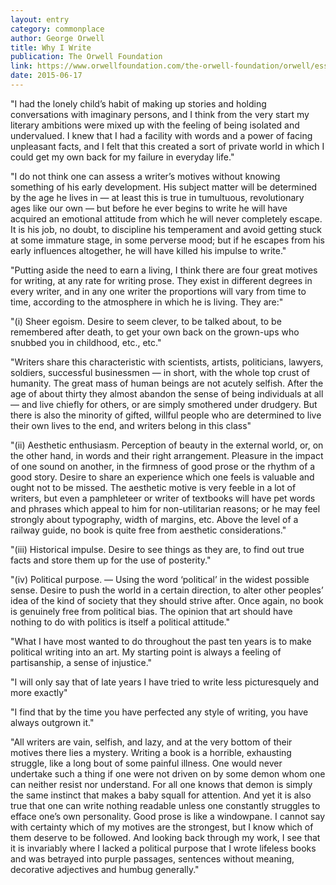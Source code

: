 ```yaml
---
layout: entry
category: commonplace
author: George Orwell
title: Why I Write
publication: The Orwell Foundation
link: https://www.orwellfoundation.com/the-orwell-foundation/orwell/essays-and-other-works/why-i-write/
date: 2015-06-17
---
```


"I had the lonely child’s habit of making up stories and holding conversations with imaginary persons, and I think from the very start my literary ambitions were mixed up with the feeling of being isolated and undervalued. I knew that I had a facility with words and a power of facing unpleasant facts, and I felt that this created a sort of private world in which I could get my own back for my failure in everyday life."

"I do not think one can assess a writer’s motives without knowing something of his early development. His subject matter will be determined by the age he lives in — at least this is true in tumultuous, revolutionary ages like our own — but before he ever begins to write he will have acquired an emotional attitude from which he will never completely escape. It is his job, no doubt, to discipline his temperament and avoid getting stuck at some immature stage, in some perverse mood; but if he escapes from his early influences altogether, he will have killed his impulse to write."

"Putting aside the need to earn a living, I think there are four great motives for writing, at any rate for writing prose. They exist in different degrees in every writer, and in any one writer the proportions will vary from time to time, according to the atmosphere in which he is living. They are:"

"(i) Sheer egoism. Desire to seem clever, to be talked about, to be remembered after death, to get your own back on the grown-ups who snubbed you in childhood, etc., etc."

"Writers share this characteristic with scientists, artists, politicians, lawyers, soldiers, successful businessmen — in short, with the whole top crust of humanity. The great mass of human beings are not acutely selfish. After the age of about thirty they almost abandon the sense of being individuals at all — and live chiefly for others, or are simply smothered under drudgery. But there is also the minority of gifted, willful people who are determined to live their own lives to the end, and writers belong in this class"

"(ii) Aesthetic enthusiasm. Perception of beauty in the external world, or, on the other hand, in words and their right arrangement. Pleasure in the impact of one sound on another, in the firmness of good prose or the rhythm of a good story. Desire to share an experience which one feels is valuable and ought not to be missed. The aesthetic motive is very feeble in a lot of writers, but even a pamphleteer or writer of textbooks will have pet words and phrases which appeal to him for non-utilitarian reasons; or he may feel strongly about typography, width of margins, etc. Above the level of a railway guide, no book is quite free from aesthetic considerations."

"(iii) Historical impulse. Desire to see things as they are, to find out true facts and store them up for the use of posterity."

"(iv) Political purpose. — Using the word ‘political’ in the widest possible sense. Desire to push the world in a certain direction, to alter other peoples’ idea of the kind of society that they should strive after. Once again, no book is genuinely free from political bias. The opinion that art should have nothing to do with politics is itself a political attitude."

"What I have most wanted to do throughout the past ten years is to make political writing into an art. My starting point is always a feeling of partisanship, a sense of injustice."

"I will only say that of late years I have tried to write less picturesquely and more exactly"

"I find that by the time you have perfected any style of writing, you have always outgrown it."

"All writers are vain, selfish, and lazy, and at the very bottom of their motives there lies a mystery. Writing a book is a horrible, exhausting struggle, like a long bout of some painful illness. One would never undertake such a thing if one were not driven on by some demon whom one can neither resist nor understand. For all one knows that demon is simply the same instinct that makes a baby squall for attention. And yet it is also true that one can write nothing readable unless one constantly struggles to efface one’s own personality. Good prose is like a windowpane. I cannot say with certainty which of my motives are the strongest, but I know which of them deserve to be followed. And looking back through my work, I see that it is invariably where I lacked a political purpose that I wrote lifeless books and was betrayed into purple passages, sentences without meaning, decorative adjectives and humbug generally."